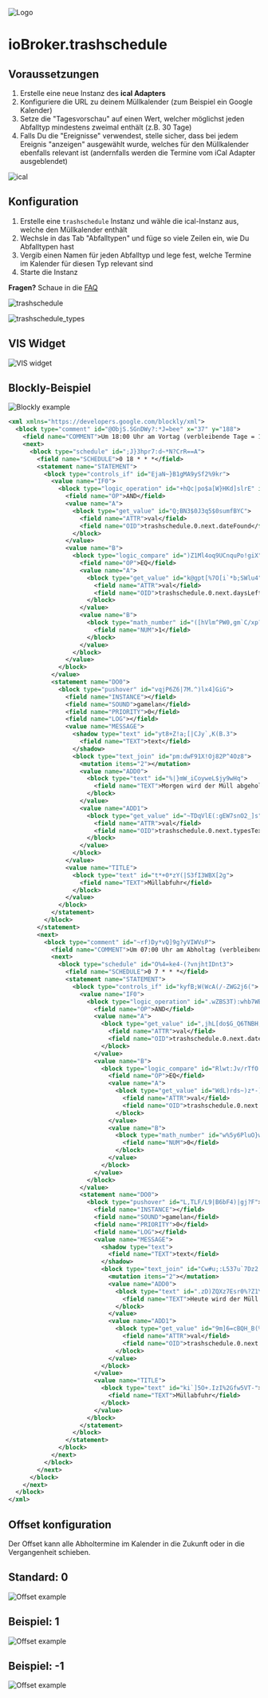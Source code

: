 ![Logo](../../admin/trashschedule.png)

# ioBroker.trashschedule

## Voraussetzungen

1. Erstelle eine neue Instanz des **ical Adapters**
2. Konfiguriere die URL zu deinem Müllkalender (zum Beispiel ein Google Kalender)
3. Setze die "Tagesvorschau" auf einen Wert, welcher möglichst jeden Abfalltyp mindestens zweimal enthält (z.B. 30 Tage)
4. Falls Du die "Ereignisse" verwendest, stelle sicher, dass bei jedem Ereignis "anzeigen" ausgewählt wurde, welches für den Müllkalender ebenfalls relevant ist (andernfalls werden die Termine vom iCal Adapter ausgeblendet)

![ical](./ical.png)

## Konfiguration

1. Erstelle eine ```trashschedule``` Instanz und wähle die ical-Instanz aus, welche den Müllkalender enthält
2. Wechsle in das Tab "Abfalltypen" und füge so viele Zeilen ein, wie Du Abfalltypen hast
3. Vergib einen Namen für jeden Abfalltyp und lege fest, welche Termine im Kalender für diesen Typ relevant sind
4. Starte die Instanz

**Fragen?** Schaue in die [FAQ](./faq.md)

![trashschedule](./trashschedule.png)

![trashschedule_types](./trashschedule_types.png)

## VIS Widget

![VIS widget](../vis.png)

## Blockly-Beispiel

![Blockly example](../exampleBlockly.png)

```xml
<xml xmlns="https://developers.google.com/blockly/xml">
  <block type="comment" id="@ObjS.SGnDWy?:*J=bee" x="37" y="188">
    <field name="COMMENT">Um 18:00 Uhr am Vortag (verbleibende Tage = 1) erinnern, dass Abholung bevorsteht</field>
    <next>
      <block type="schedule" id=";J}3hpr7:d~*N?CrR==A">
        <field name="SCHEDULE">0 18 * * *</field>
        <statement name="STATEMENT">
          <block type="controls_if" id="EjaN~}B1gMA9ySf2%9kr">
            <value name="IF0">
              <block type="logic_operation" id="+hQc|po$a[W}HKd]slrE" inline="false">
                <field name="OP">AND</field>
                <value name="A">
                  <block type="get_value" id="Q;BN3$0J3q5$0sumfBYC">
                    <field name="ATTR">val</field>
                    <field name="OID">trashschedule.0.next.dateFound</field>
                  </block>
                </value>
                <value name="B">
                  <block type="logic_compare" id=")Z1Ml4oq9UCnquPo!giX">
                    <field name="OP">EQ</field>
                    <value name="A">
                      <block type="get_value" id="k@gpt[%7O[i`*b;SWlu4">
                        <field name="ATTR">val</field>
                        <field name="OID">trashschedule.0.next.daysLeft</field>
                      </block>
                    </value>
                    <value name="B">
                      <block type="math_number" id="([hVlm^PW0,gm`C/xp?a">
                        <field name="NUM">1</field>
                      </block>
                    </value>
                  </block>
                </value>
              </block>
            </value>
            <statement name="DO0">
              <block type="pushover" id="vqjP6Z6|7M.^)lx4]GiG">
                <field name="INSTANCE"></field>
                <field name="SOUND">gamelan</field>
                <field name="PRIORITY">0</field>
                <field name="LOG"></field>
                <value name="MESSAGE">
                  <shadow type="text" id="yt8+Z!a;[|CJy`,K(B.3">
                    <field name="TEXT">text</field>
                  </shadow>
                  <block type="text_join" id="pm:dwF91X!Oj82P^4Oz8">
                    <mutation items="2"></mutation>
                    <value name="ADD0">
                      <block type="text" id="%|}mW_iCoyweL$jy9wHq">
                        <field name="TEXT">Morgen wird der Müll abgeholt: </field>
                      </block>
                    </value>
                    <value name="ADD1">
                      <block type="get_value" id="~TDqVlE(:gEW7snO2_]s">
                        <field name="ATTR">val</field>
                        <field name="OID">trashschedule.0.next.typesText</field>
                      </block>
                    </value>
                  </block>
                </value>
                <value name="TITLE">
                  <block type="text" id="t*+0*zY(|S3fI3WBX[2g">
                    <field name="TEXT">Müllabfuhr</field>
                  </block>
                </value>
              </block>
            </statement>
          </block>
        </statement>
        <next>
          <block type="comment" id="~rf)Dy*vQ]9g?yVIWVsP">
            <field name="COMMENT">Um 07:00 Uhr am Abholtag (verbleibende Tage = 0) erinnern, dass Abholung bevorsteht</field>
            <next>
              <block type="schedule" id="O%4=ke4-(?vnjhtIDnt3">
                <field name="SCHEDULE">0 7 * * *</field>
                <statement name="STATEMENT">
                  <block type="controls_if" id="kyfB;W(WcA(/-ZWG2j6(">
                    <value name="IF0">
                      <block type="logic_operation" id=".wZBS3T):whb7WB!a-c_" inline="false">
                        <field name="OP">AND</field>
                        <value name="A">
                          <block type="get_value" id=",jhL[do$G_Q6TNBH,D]o">
                            <field name="ATTR">val</field>
                            <field name="OID">trashschedule.0.next.dateFound</field>
                          </block>
                        </value>
                        <value name="B">
                          <block type="logic_compare" id="Rlwt:Jv/rTfO.E:ZmYak">
                            <field name="OP">EQ</field>
                            <value name="A">
                              <block type="get_value" id="WdL)rds~)z*-)1k),cX(">
                                <field name="ATTR">val</field>
                                <field name="OID">trashschedule.0.next.daysLeft</field>
                              </block>
                            </value>
                            <value name="B">
                              <block type="math_number" id="w%5y6PluO}wjq]lDY+Gd">
                                <field name="NUM">0</field>
                              </block>
                            </value>
                          </block>
                        </value>
                      </block>
                    </value>
                    <statement name="DO0">
                      <block type="pushover" id="L,TLF/L9|B6bF4)|gj?F">
                        <field name="INSTANCE"></field>
                        <field name="SOUND">gamelan</field>
                        <field name="PRIORITY">0</field>
                        <field name="LOG"></field>
                        <value name="MESSAGE">
                          <shadow type="text">
                            <field name="TEXT">text</field>
                          </shadow>
                          <block type="text_join" id="Cw#u;:L537u`7Dz2:Kll">
                            <mutation items="2"></mutation>
                            <value name="ADD0">
                              <block type="text" id=".zD)ZQXz7Esr0%?Z1Y(|">
                                <field name="TEXT">Heute wird der Müll abgeholt: </field>
                              </block>
                            </value>
                            <value name="ADD1">
                              <block type="get_value" id="9m]6=cBQH_B(%ZOH*j-4">
                                <field name="ATTR">val</field>
                                <field name="OID">trashschedule.0.next.typesText</field>
                              </block>
                            </value>
                          </block>
                        </value>
                        <value name="TITLE">
                          <block type="text" id="ki`]5O+.IzI%2Gfw5VT-">
                            <field name="TEXT">Müllabfuhr</field>
                          </block>
                        </value>
                      </block>
                    </statement>
                  </block>
                </statement>
              </block>
            </next>
          </block>
        </next>
      </block>
    </next>
  </block>
</xml>
```

## Offset konfiguration

Der Offset kann alle Abholtermine im Kalender in die Zukunft oder in die Vergangenheit schieben.

## Standard: 0

![Offset example](../offsetExample.jpg)

## Beispiel: 1

![Offset example](../offsetExample1.jpg)

## Beispiel: -1

![Offset example](../offsetExample2.jpg)
